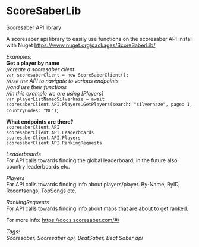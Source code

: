 # ScoreSaberLib
 Scoresaber API library

A scoresaber api library to easily use functions on the scoresaber API 
Install with Nuget https://www.nuget.org/packages/ScoreSaberLib/

*Examples:*\
**Get a player by name**\
*//create a scoresaber client*\
`var scoresaberClient = new ScoreSaberClient();`\
*//use the API to navigate to various endpoints*\
*//and use their functions*\
*//In this example we are using [Players]*\
`var playerListNamedSilverhaze = await scoresaberClient.API.Players.GetPlayers(search: "silverhaze", page: 1, countryCodes: "NL")`;


**What endpoints are there?**\
`scoresaberClient.API`\
`scoresaberClient.API.Leaderboards`\
`scoresaberClient.API.Players`\
`scoresaberClient.API.RankingRequests`

*Leaderboards*\
For API calls towards finding the global leaderboard, in the future also country leaderboards etc.

*Players*\
For API calls towards finding info about players/player. By-Name, ByID, Recentsongs, TopSongs etc.

*RankingRequests*\
For API calls towards finding info about maps that are about to get ranked.
 

For more info: https://docs.scoresaber.com/#/

*Tags:\
Scoresaber, Scoresaber api, BeatSaber, Beat Saber api*
